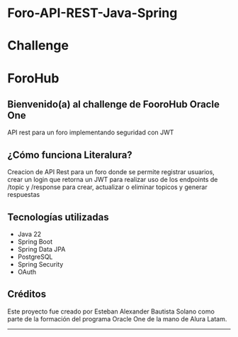 # Foro-API-REST-Java-Spring
# Challenge
# ForoHub

## Bienvenido(a) al challenge de FooroHub Oracle One

API rest para un foro implementando seguridad con JWT




## ¿Cómo funciona Literalura?

Creacion de API Rest para un foro donde se permite registrar usuarios, crear un login que retorna un JWT para realizar uso de los endpoints de /topic y /response para crear, actualizar o eliminar topicos y generar respuestas



## Tecnologías utilizadas

- Java 22
- Spring Boot
- Spring Data JPA
- PostgreSQL
- Spring Security
- OAuth

## Créditos

Este proyecto fue creado por Esteban Alexander Bautista Solano como parte de la formación del programa Oracle One de la mano de Alura Latam.

***
